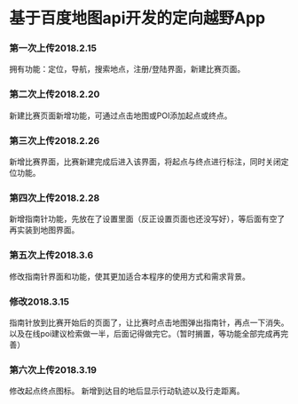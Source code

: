 # 基于百度地图api开发的定向越野App

### 第一次上传2018.2.15 
拥有功能：定位，导航，搜索地点，注册/登陆界面，新建比赛页面。

### 第二次上传2018.2.20
新建比赛页面新增功能，可通过点击地图或POI添加起点或终点。

### 第三次上传2018.2.26
新增比赛界面，比赛新建完成后进入该界面，将起点与终点进行标注，同时关闭定位功能。

### 第四次上传2018.2.28
新增指南针功能，先放在了设置里面（反正设置页面也还没写好），等后面有空了再实装到地图界面。

### 第五次上传2018.3.6
修改指南针界面和功能，使其更加适合本程序的使用方式和需求背景。

### 修改2018.3.15
指南针放到比赛开始后的页面了，让比赛时点击地图弹出指南针，再点一下消失。
以及在线poi建议检索做一半，后面记得做完它。（暂时搁置，等功能全部完成再完善）

### 第六次上传2018.3.19
修改起点终点图标。
新增到达目的地后显示行动轨迹以及行走距离。
